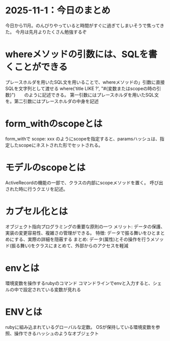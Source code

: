 # 2025-11-1：今日のまとめ
今日から11月。のんびりやっていると時間がすぐに過ぎてしまいそうで焦ってきた。
今月は先月よりたくさん勉強するぞ

# whereメソッドの引数には、SQLを書くことができる

プレースホルダを用いたSQL文を用いることで、whereメソッドの」引数に直接SQLを文字列として渡せる
where('title LIKE ?', "#{変数またはscopeの時の引数}")　　のように記述できる。
第一引数にはプレースホルダを用いたSQL文を。第二引数にはプレースホルダの中身を記述


# form_withのscopeとは
form_withで scope: xxx のようにscopeを指定すると、paramsハッシュは、指定したscopeにネストされた形でセットされる。


# モデルのscopeとは
ActiveRecordの機能の一部で、クラスの内部にscopeメソッドを置く。
呼び出された時に行うクエリを記述。


# カプセル化とは
オブジェクト指向プログラミングの重要な原則の一つ
メリット: データの保護、実装の変更容易性、複雑さの管理ができる。
特徴: データで振る舞いをひとまとめにする、実際の詳細を隠蔽する
まとめ: データ(属性)とその操作を行うメソッド(振る舞い)をクラスにまとめて、外部からのアクセスを軽減

# envとは
環境変数を操作するrubyのコマンド
コマンドラインでenvと入力すると、シェルの中で設定されている変数が見れる

# ENVとは
rubyに組み込まれているグローバルな定数。
OSが保持している環境変数を参照、操作できるハッシュのようなオブジェクト
